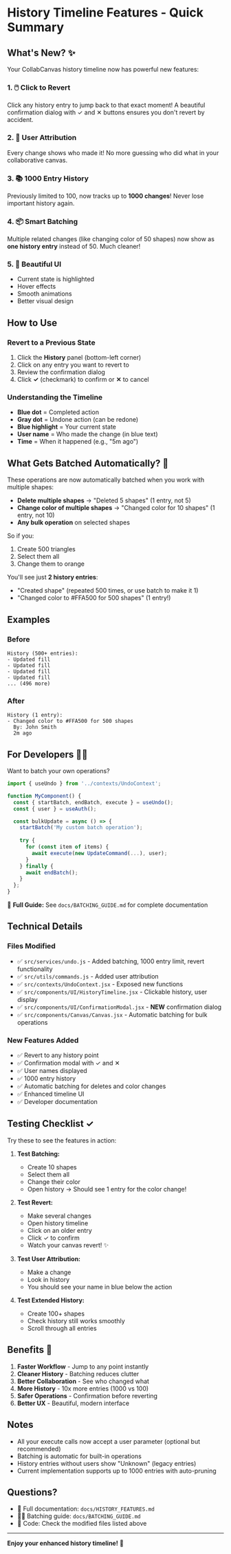 # History Timeline Features - Quick Summary

## What's New? ✨

Your CollabCanvas history timeline now has powerful new features:

### 1. 🖱️ Click to Revert
Click any history entry to jump back to that exact moment! A beautiful confirmation dialog with ✓ and ✕ buttons ensures you don't revert by accident.

### 2. 👤 User Attribution  
Every change shows who made it! No more guessing who did what in your collaborative canvas.

### 3. 📚 1000 Entry History
Previously limited to 100, now tracks up to **1000 changes**! Never lose important history again.

### 4. 📦 Smart Batching
Multiple related changes (like changing color of 50 shapes) now show as **one history entry** instead of 50. Much cleaner!

### 5. 💅 Beautiful UI
- Current state is highlighted
- Hover effects
- Smooth animations
- Better visual design

## How to Use

### Revert to a Previous State
1. Click the **History** panel (bottom-left corner)
2. Click on any entry you want to revert to
3. Review the confirmation dialog
4. Click **✓** (checkmark) to confirm or **✕** to cancel

### Understanding the Timeline
- **Blue dot** = Completed action
- **Gray dot** = Undone action (can be redone)
- **Blue highlight** = Your current state
- **User name** = Who made the change (in blue text)
- **Time** = When it happened (e.g., "5m ago")

## What Gets Batched Automatically? 🎯

These operations are now automatically batched when you work with multiple shapes:

- **Delete multiple shapes** → "Deleted 5 shapes" (1 entry, not 5)
- **Change color of multiple shapes** → "Changed color for 10 shapes" (1 entry, not 10)
- **Any bulk operation** on selected shapes

So if you:
1. Create 500 triangles
2. Select them all
3. Change them to orange

You'll see just **2 history entries**:
- "Created shape" (repeated 500 times, or use batch to make it 1)
- "Changed color to #FFA500 for 500 shapes" (1 entry!)

## Examples

### Before
```
History (500+ entries):
- Updated fill
- Updated fill
- Updated fill
- Updated fill
... (496 more)
```

### After  
```
History (1 entry):
- Changed color to #FFA500 for 500 shapes
  By: John Smith
  2m ago
```

## For Developers 👨‍💻

Want to batch your own operations?

```javascript
import { useUndo } from '../contexts/UndoContext';

function MyComponent() {
  const { startBatch, endBatch, execute } = useUndo();
  const { user } = useAuth();

  const bulkUpdate = async () => {
    startBatch('My custom batch operation');
    
    try {
      for (const item of items) {
        await execute(new UpdateCommand(...), user);
      }
    } finally {
      await endBatch();
    }
  };
}
```

📖 **Full Guide:** See `docs/BATCHING_GUIDE.md` for complete documentation

## Technical Details

### Files Modified
- ✅ `src/services/undo.js` - Added batching, 1000 entry limit, revert functionality
- ✅ `src/utils/commands.js` - Added user attribution
- ✅ `src/contexts/UndoContext.jsx` - Exposed new functions
- ✅ `src/components/UI/HistoryTimeline.jsx` - Clickable history, user display
- ✅ `src/components/UI/ConfirmationModal.jsx` - **NEW** confirmation dialog
- ✅ `src/components/Canvas/Canvas.jsx` - Automatic batching for bulk operations

### New Features Added
- ✅ Revert to any history point
- ✅ Confirmation modal with ✓ and ✕
- ✅ User names displayed
- ✅ 1000 entry history
- ✅ Automatic batching for deletes and color changes
- ✅ Enhanced timeline UI
- ✅ Developer documentation

## Testing Checklist ✓

Try these to see the features in action:

1. **Test Batching:**
   - Create 10 shapes
   - Select them all
   - Change their color
   - Open history → Should see 1 entry for the color change!

2. **Test Revert:**
   - Make several changes
   - Open history timeline
   - Click on an older entry
   - Click ✓ to confirm
   - Watch your canvas revert! ✨

3. **Test User Attribution:**
   - Make a change
   - Look in history
   - You should see your name in blue below the action

4. **Test Extended History:**
   - Create 100+ shapes
   - Check history still works smoothly
   - Scroll through all entries

## Benefits 🎉

1. **Faster Workflow** - Jump to any point instantly
2. **Cleaner History** - Batching reduces clutter
3. **Better Collaboration** - See who changed what
4. **More History** - 10x more entries (1000 vs 100)
5. **Safer Operations** - Confirmation before reverting
6. **Better UX** - Beautiful, modern interface

## Notes

- All your execute calls now accept a user parameter (optional but recommended)
- Batching is automatic for built-in operations
- History entries without users show "Unknown" (legacy entries)
- Current implementation supports up to 1000 entries with auto-pruning

## Questions?

- 📖 Full documentation: `docs/HISTORY_FEATURES.md`
- 👨‍💻 Batching guide: `docs/BATCHING_GUIDE.md`
- 🔧 Code: Check the modified files listed above

---

**Enjoy your enhanced history timeline!** 🚀

